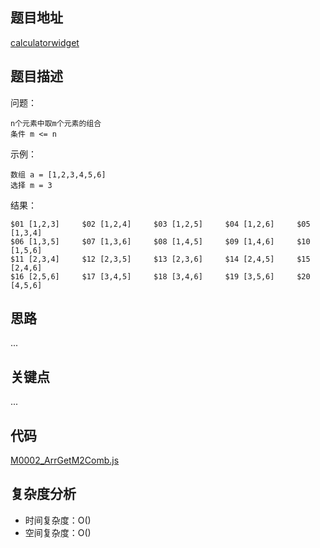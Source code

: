 <!--
 * @Date        : 2020-05-02 22:37:58
 * @LastEditors : anlzou
 * @Github      : https://github.com/anlzou
 * @LastEditTime: 2020-05-02 22:51:59
 * @FilePath    : \algorithm\problems\M0002_ArrGetM2Comb.md
 * @Describe    : 
 -->
## 题目地址

[calculatorwidget](https://anlzou.gitee.io/calculatorwidget)

## 题目描述

问题：
```
n个元素中取m个元素的组合
条件 m <= n
```
示例：
```
数组 a = [1,2,3,4,5,6]
选择 m = 3
```
结果：
```
$01 [1,2,3]		$02 [1,2,4]		$03 [1,2,5]		$04 [1,2,6]		$05 [1,3,4]
$06 [1,3,5]		$07 [1,3,6]		$08 [1,4,5]		$09 [1,4,6]		$10 [1,5,6]
$11 [2,3,4]		$12 [2,3,5]		$13 [2,3,6]		$14 [2,4,5]		$15 [2,4,6]
$16 [2,5,6]		$17 [3,4,5]		$18 [3,4,6]		$19 [3,5,6]		$20 [4,5,6]
```

## 思路
...

## 关键点
...

## 代码
[M0002_ArrGetM2Comb.js](./../code/M0002_ArrGetM2Comb.js)

## 复杂度分析

- 时间复杂度：O()
- 空间复杂度：O()